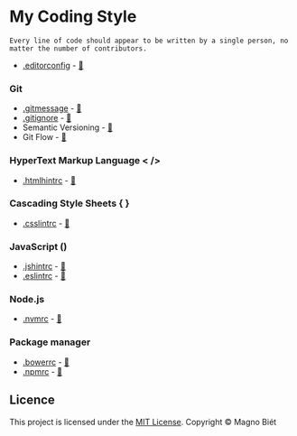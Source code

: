 # My Coding Style

	Every line of code should appear to be written by a single person, no matter the number of contributors.

- [.editorconfig](.editorconfig) - [:link:](http://editorconfig.org/)

### Git

- [.gitmessage](.gitmessage) - [:link:](https://chris.beams.io/posts/git-commit/)
- [.gitignore](.gitignore) - [:link:](https://www.gitignore.io/)
- Semantic Versioning - [:link:](http://semver.org/)
- Git Flow - [:link:](http://nvie.com/posts/a-successful-git-branching-model/)

### HyperText Markup Language < />

- [.htmlhintrc](.htmlhintrc) - [:link:](https://github.com/yaniswang/HTMLHint/wiki/Rules)

### Cascading Style Sheets { }

- [.csslintrc](.csslintrc) - [:link:](https://github.com/CSSLint/csslint/wiki/Rules-by-ID)

### JavaScript ()

- [.jshintrc](.jshintrc) - [:link:](http://jshint.com/docs/)
- [.eslintrc](.eslintrc.js) - [:link:](http://eslint.org/docs/user-guide/configuring#using-configuration-files)

### Node.js

- [.nvmrc](.nvmrc) - [:link:](https://github.com/creationix/nvm#nvmrc)

### Package manager
- [.bowerrc](.bowerrc) - [:link:](https://bower.io/docs/config/#bowerrc-specification)
- [.npmrc](.npmrc) - [:link:](https://docs.npmjs.com/files/npmrc)

## Licence

This project is licensed under the [MIT License](https://magno.mit-license.org/2016). Copyright © Magno Biét
